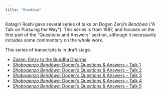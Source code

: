 ```yaml
---
title: "Bendōwa"
---
```


Katagiri Roshi gave several series of talks on Dogen Zenji’s *Bendōwa* (“A Talk on Pursuing the Way”). This series is from 1987, and focuses on the first part of the “Questions and Answers” section, although it necessarily includes some commentary on the whole work.

This series of transcripts is in draft stage. 

- [Zazen: Entry to the Buddha Dharma](1987-03-07-Zazen-Entry-to-the-Buddha-Dharma)
- [*Shobogenzo Bendōwa*: Dogen's Questions & Answers – Talk 1](1987-03-11-Bendowa-Talk-1)
- [*Shobogenzo Bendōwa*: Dogen's Questions & Answers – Talk 2](1987-03-12-Bendowa-Talk-2)
- [*Shobogenzo Bendōwa*: Dogen's Questions & Answers – Talk 3](1987-03-13-Bendowa-Talk-3)
- [*Shobogenzo Bendōwa*: Dogen's Questions & Answers – Talk 4](1987-03-14-Bendowa-Talk-4)
- [*Shobogenzo Bendōwa*: Dogen's Questions & Answers – Talk 5](1987-03-15-Bendowa-Talk-5)

